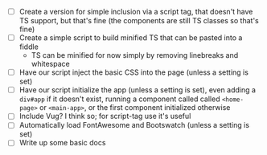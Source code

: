- [ ] Create a version for simple inclusion via a script tag, that doesn't have TS support, but that's fine (the components are still TS classes so that's fine)
- [ ] Create a simple script to build minified TS that can be pasted into a fiddle
    - TS can be minified for now simply by removing linebreaks and whitespace
- [ ] Have our script inject the basic CSS into the page (unless a setting is set)
- [ ] Have our script initialize the app (unless a setting is set), even adding a `div#app` if it doesn't exist, running a component called called `<home-page>` or `<main-app>`, or the first component initialized otherwise
- [ ] Include Vug? I think so; for script-tag use it's useful
- [ ] Automatically load FontAwesome and Bootswatch (unless a setting is set)
- [ ] Write up some basic docs